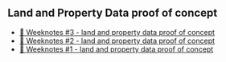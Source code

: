 ## Land and Property Data proof of concept

* [📝 Weeknotes #3 - land and property data proof of concept](2022-02-07.md)
* [📝 Weeknotes #2 - land and property data proof of concept](2022-01-31.md)
* [📝 Weeknotes #1 - land and property data proof of concept](2022-01-26)
